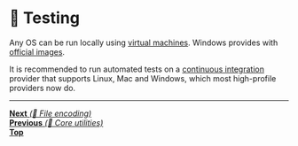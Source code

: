 # 🤖 Testing

Any OS can be run locally using
[virtual machines](https://en.wikipedia.org/wiki/Virtual_machine). Windows
provides with
[official images](https://developer.microsoft.com/en-us/windows/downloads/virtual-machines).

It is recommended to run automated tests on a
[continuous integration](https://en.wikipedia.org/wiki/Continuous_integration)
provider that supports Linux, Mac and Windows, which most high-profile providers
now do.

<hr>

[**Next** _(📝 File encoding)_](../2_file_encoding/README.md)\
[**Previous** _(🤖 Core utilities)_](core_utilities.md)\
[**Top**](README.md)
